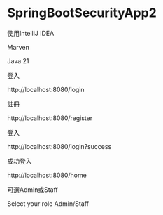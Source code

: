 # SpringBootSecurityApp2

使用IntelliJ IDEA

Marven

Java 21

登入

http://localhost:8080/login

註冊

http://localhost:8080/register

登入

http://localhost:8080/login?success

成功登入

http://localhost:8080/home

可選Admin或Staff

Select your role Admin/Staff

